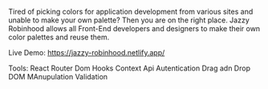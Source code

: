 Tired of picking colors for application development from various sites and unable to make your own palette? Then you are on the right place. Jazzy Robinhood allows all Front-End developers and designers to make their own color palettes and reuse them.

Live Demo: https://jazzy-robinhood.netlify.app/

Tools: 
React Router Dom
Hooks
Context Api
Autentication
Drag adn Drop DOM MAnupulation
Validation
